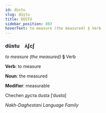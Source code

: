 ```yaml
---
id: düstu
slug: düstu
title: DÜSTU
sidebar_position: 493
hoverText: to measure (the measured) § Verb
---
```


### düstu&emsp;<span kind="abugida">ʌ́ʄcʃ</span>

*to measure (the measured)* **§** Verb

**Verb**: to measure

**Noun**: the measured

**Modifier**: measurable

Chechen дуста dusta [ˈdustɑ]

*Nakh-Daghestani Language Family*